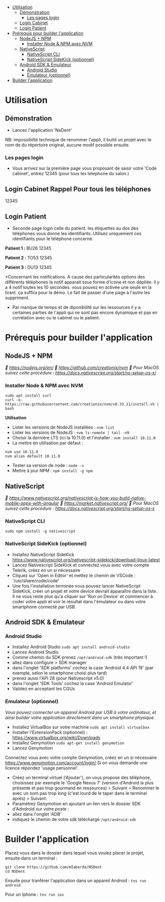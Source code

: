 <!-- TOC -->

- [Utilisation](#utilisation)
    - [Démonstration](#démonstration)
        - [Les pages login](#les-pages-login)
    - [Login Cabinet](#login-cabinet)
    - [Login Patient](#login-patient)
- [Prérequis pour builder l'application](#prérequis-pour-builder-lapplication)
    - [NodeJS + NPM](#nodejs--npm)
        - [Installer Node & NPM avec NVM](#installer-node--npm-avec-nvm)
    - [NativeScript](#nativescript)
        - [NativeScript CLI](#nativescript-cli)
        - [NativeScript SideKick (optionnel)](#nativescript-sidekick-optionnel)
    - [Android SDK & Emulateur](#android-sdk--emulateur)
        - [Android Studio](#android-studio)
        - [Emulateur (optionnel)](#emulateur-optionnel)
- [Builder l'application](#builder-lapplication)

<!-- /TOC -->
# Utilisation

## Démonstration

* Lancez l'application 'NsDent'  

NB: impossibilté technique de renommer l'appli, il build un projet avec le nom de du répertoire original, aucune modif possible ensuite.

### Les pages login

* Vous arrivez sur la première page vous proposant de saisir votre 'Code cabinet', entrez 12345 (pour tous les telephone du salon.)

## Login Cabinet Rappel Pour tous les téléphones
12345

 ## Login Patient
* Seconde page login celle du patient. 
les étiquettes au dos des téléphones vous donne les identifiants. Utilisez uniquement ces identifiants pour le téléphone concerné.

**Patient 1 :**
BU26
12345

**Patient 2 :**
TO53
12345

**Patient 3 :**
DU13
12345

*Concernant les notifications.
A cause des particularités options des différents téléphones la notif apparait sous forme d'icone et non dépliée.
il y a 4 notif toutes les 10 secondes. vous pouvez en activée une seule en la tirant. ça suffira pour la démo. Le fait de passer d'une page à l'autre les suppriment.

* Par manque de temps et de diponibilité sur les ressources il y a certaines parties de l'appli qui ne sont pas encore dynamique et pas en corrélation avec ou le cabinet ou le patient.

# Prérequis pour builder l'application

## NodeJS + NPM
*📖 https://nodejs.org/en/ 📖 https://github.com/creationix/nvm
🍎 Pour MacOS suivez cette procédure : https://docs.nativescript.org/start/ns-setup-os-x/*

### Installer Node & NPM avec NVM
```
sudo apt install curl
curl -o- https://raw.githubusercontent.com/creationix/nvm/v0.33.11/install.sh | bash
```
**Utilisation**

* Lister les versions de NodeJS installées : ```nvm list```
* Lister les versions de NodeJS : ```nvm ls-remote | tail -n9```
* Choisir la dernière LTS (ici la 10.11.0) et l'installer : ```nvm install 10.11.0```
* La mettre en utilisation par défaut : 
```
nvm use 10.11.0
nvm alias default 10.11.0
```
* Tester sa version de node : ```node -v```
* Mettre à jour NPM : ```npm install -g npm```

## NativeScript
*📖 https://www.nativescript.org/nativescript-is-how-you-build-native-mobile-apps-with-angular
📖 https://market.nativescript.org/ 🍎 Pour MacOS suivez cette procédure : https://docs.nativescript.org/start/ns-setup-os-x*

### NativeScript CLI
```
sudo npm install -g nativescript
```
### NativeScript SideKick (optionnel)
* Installez NativeScript SideKick
https://www.nativescript.org/nativescript-sidekick/download-linux-latest
* Lancez Nativescript SideKick et connectez vous avec votre compte Telerik, créez en un si nécessaire
* Cliquez sur 'Open in Editor' et mettez le chemin de VSCode : '/usr/share/code/code'
* Une fois l'installation terminée vous pouvez lancer NativeScript SideKick, créer un projet et votre device devrait apparaître dans la liste. Il ne vous reste plus qu'a cliquer sur 'Run on Device' et commencer à coder votre appli et voir le résultat dans l'émulateur ou dans votre smartphone connecté par USB.

## Android SDK & Emulateur
### Android Studio
* Installez Android Studio ```sudo apt install android-studio```
* Lancez Android Studio
* Comme chemin du SDK prenez ```/opt/android-sdk``` (très important !)
* allez dans configure > SDK manager
* dans l'onglet 'SDK platforms' cochez la case 'Android 4.4 API 19' (par exemple, selon le smartphone choisi plus tard)
* prenez aussi l'API 28 (pour Nativescript v5.0)
* dans l'onglet 'SDK Tools' cochez la case 'Android Emulator'
* Validez en acceptant les CGUs

### Emulateur (optionnel)
*Vous pouvez connecter un appareil Android par USB à votre ordinateur, et ainsi builder votre application directement dans un smartphone physique.*
* Installez VirtualBox sur votre machine ```sudo apt install virtualbox```
* Installer l'ExtensionPack (optionnel)  : https://www.virtualbox.org/wiki/Downloads 
* Installez Genymotion ```sudo apt-get install genymotion```
* Lancez Genymotion

Connectez vous avec votre compte Genymotion, créez en un si nécessaire https://www.genymotion.com/account/login/ 
Si on vous demande une licence répondez 'usage personnel'.

* Créez un terminal virtuel ('Ajouter'), on vous propose des téléphone, choisissez par exemple le 'Google Nexus 7' (version d'Android la plus présente et pas trop gourmand en ressources) > Suivant > Renommer le avec un nom pas trop long (c'est lourd de le taper dans le terminal après) > Suivant.
* Paramétrez Genymotion en ajoutant un lien vers le dossier SDK d'Adndroid sur votre poste :
* allez dans l'onglet 'ADB'
* indiquez le chemin de votre sdk téléchargé ```/opt/android-sdk```

# Builder l'application

Placez vous dans le dossier dans lequel vous voulez placer le projet, ensuite dans un terminal :
```
git clone https://github.com/mIaborde/NSDent
cd NSDent
```
Ensuite pour tranférer l'application dans un appareil Android : ```tns run android```

Pour un Iphone : ```tns run ios```
